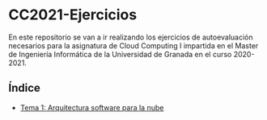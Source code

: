 # CC2021-Ejercicios
En este repositorio se van a ir realizando los ejercicios de autoevaluación necesarios para la asignatura de Cloud Computing I impartida en el Master de Ingeniería Informática de la Universidad de Granada en el curso 2020-2021.

## Índice

* [Tema 1: Arquitectura software para la nube](https://github.com/AngelValera/CC2021-Ejercicios/blob/main/Ejercicios/Tema1.md)
<!--* [Tema 2: Desarrollo basado en pruebas]() -->
<!--* [Tema 3: Microservicios]() -->
<!--* [Tema 4: Usando contenedores]() -->
<!--* [Tema 5: Gestión de configuraciones]() -->
<!--* [Tema 6: Creación de infraestructuras virtuales reproducibles]() -->
<!--* [Tema 7: Orquestación de máquinas virtuales]() -->